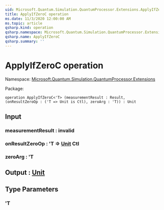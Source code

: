 ```yaml
---
uid: Microsoft.Quantum.Simulation.QuantumProcessor.Extensions.ApplyIfZeroC
title: ApplyIfZeroC operation
ms.date: 11/3/2020 12:00:00 AM
ms.topic: article
qsharp.kind: operation
qsharp.namespace: Microsoft.Quantum.Simulation.QuantumProcessor.Extensions
qsharp.name: ApplyIfZeroC
qsharp.summary: ''
---
```


# ApplyIfZeroC operation

Namespace: [Microsoft.Quantum.Simulation.QuantumProcessor.Extensions](xref:Microsoft.Quantum.Simulation.QuantumProcessor.Extensions)

Package: [](https://nuget.org/packages/)




```qsharp
operation ApplyIfZeroC<'T> (measurementResult : Result, (onResultZeroOp : ('T => Unit is Ctl), zeroArg : 'T)) : Unit
```


## Input

### measurementResult : __invalid<Result>__




### onResultZeroOp : 'T => [Unit](xref:microsoft.quantum.lang-ref.unit) Ctl




### zeroArg : 'T





## Output : [Unit](xref:microsoft.quantum.lang-ref.unit)



## Type Parameters

### 'T

